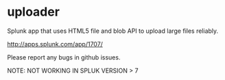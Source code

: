 uploader
========

Splunk app that uses HTML5 file and blob API to upload large files reliably.

http://apps.splunk.com/app/1707/

Please report any bugs in github issues.

NOTE: NOT WORKING IN SPLUK VERSION > 7

